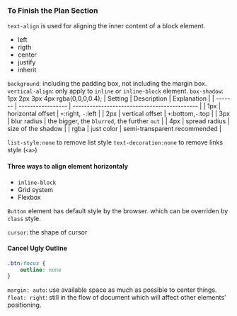 ### To Finish the Plan Section
`text-align` is used for aligning the inner content of a block element.
- left
- rigth
- center
- justify
- inherit

`background`: including the padding box, not including the margin box.
`vertical-align`: only apply to `inline` or `inline-block` element.
`box-shadow`: 1px 2px 3px 4px rgba(0,0,0,0.4);
| Setting | Description       | Explanation                                  |
| ------- | ----------------- | -------------------------------------------- |
| 1px     | horizontal offset | `+`:right, `-`:left                          |
| 2px     | vertical offset   | `+`:bottom,`-`:top                           |
| 3px     | blur radius       | the bigger, the `blurred`, the further `out` |
| 4px     | spread radius     | size of the shadow                           |
| rgba    | just color        | semi-transparent recommended                 |

`list-style:none`  to remove list style
`text-decoration:none` to remove links style (`<a>`)

#### Three ways to align element horizontaly
- `inline-block`
- Grid system
- Flexbox

`Button` element has default style by the browser. which can be overriden by `class` style.


`cursor`: the shape of cursor

#### Cancel Ugly Outline
```css
.btn:focus {
    outline: none
}
```

`margin: auto`: use available space as much as possible to center things.
`float: right`: still in the flow of document which will affect other elements' positioning.